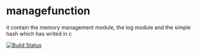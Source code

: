 # managefunction
it contain the memory management module, the log module and the simple hash which has writed in c

[![Build Status](https://travis-ci.org/zjm20100113/managefunction.png)](https://travis-ci.org/zjm20100113/managefunction)
